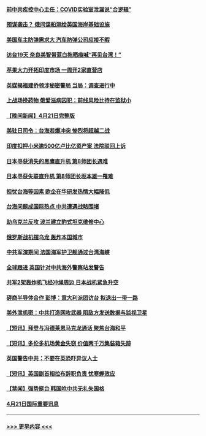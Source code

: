 #### [前中共疾控中心主任：COVID实验室泄漏说“合逻辑”](../pages/prog202/a103696605.md?t=04222143) 
#### [预谋袭击？ 俄间谍船测绘英国海岸基础设施](../pages/prog202/a103696595.md?t=04222143) 
#### [美国车主防弹需求大 汽车防弹公司应接不暇](../pages/prog202/a103696611.md?t=04222143) 
#### [访台19天 奈良美智带蓝白拖晒痕喊“再见台湾！”](../pages/prog202/a103696585.md?t=04222143) 
#### [苹果大力开拓印度市场 一周开2家直营店](../pages/prog202/a103696574.md?t=04222143) 
#### [英媒揭福建侨领涉秘密警局 当局：调查进行中](../pages/prog202/a103696337.md?t=04222143) 
#### [上战场换药物 俄爱滋病囚犯：前线风险比待在监狱小](../pages/prog202/a103696549.md?t=04222143) 
#### [【晚间新闻】4月21日完整版](../pages/prog202/a103696319.md?t=04222143) 
#### [美驻日司令：台海若爆冲突 惨烈将超越二战](../pages/prog202/a103696346.md?t=04222143) 
#### [印度扣押小米逾500亿卢比亿资产案 法院驳回上诉](../pages/prog202/a103696429.md?t=04222143) 
#### [日本寻获消失的黑鹰直升机 第8师团长遇难](../pages/prog202/a103696421.md?t=04222143) 
#### [日本寻获失联直升机 第8师团长坂本雄一罹难](../pages/prog202/a103696390.md?t=04222143) 
#### [担忧台海等因素 欧企在华研发热情大幅降低](../pages/prog202/a103696357.md?t=04222143) 
#### [台海问题成国际热点 中共遭遇战略围堵](../pages/prog202/a103696359.md?t=04222143) 
#### [助乌克兰反攻 波兰建立豹式坦克维修中心](../pages/prog202/a103696361.md?t=04222143) 
#### [俄罗斯战机摆乌龙 轰炸本国城市](../pages/prog202/a103696363.md?t=04222143) 
#### [中共军演期间 法国海军护卫舰通过台湾海峡](../pages/prog202/a103696381.md?t=04222143) 
#### [全球跟进 英国针对中共海外警察站发警告](../pages/prog202/a103696356.md?t=04222143) 
#### [共军2架轰炸机飞经冲绳周边 日本战机紧急升空](../pages/prog202/a103696371.md?t=04222143) 
#### [磋商半导体合作 彭博：意大利派团访台 拟退出一带一路](../pages/prog202/a103696316.md?t=04222143) 
#### [美外泄机密：中共打造网攻武器 阻敌方发送数据与监视卫星](../pages/prog202/a103696305.md?t=04222143) 
#### [【短讯】拜登与冯德莱恩马克龙通话 聚焦台海和平](../pages/prog202/a103696120.md?t=04222143) 
#### [【短讯】多伦多机场黄金失窃 价值两千万集装箱失踪](../pages/prog202/a103696121.md?t=04222143) 
#### [英国警告中共：不要在英恐吓异议人士](../pages/prog202/a103696119.md?t=04222143) 
#### [【短讯】英国副首相拉布辞职负责 忧寒蝉效应](../pages/prog202/a103696117.md?t=04222143) 
#### [【禁闻】强势挺台 韩国呛中共无礼失国格](../pages/prog202/a103696053.md?t=04222143) 
#### [4月21日国际重要讯息](../pages/prog202/a103695927.md?t=04222143) 

----
#### [ >>> 更早内容 <<< ](../indexes/prog202-earlier.md)
